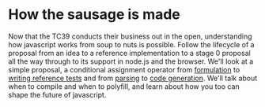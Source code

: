 # How the sausage is made

Now that the TC39 conducts their business out in the open, understanding how
javascript works from soup to nuts is possible.  Follow the lifecycle of a
proposal from an idea to a reference implementation to a stage 0 proposal all
the way through to its support in node.js and the browser.  We'll look at a
simple proposal, a conditional assignment operator from [formulation](https://esdiscuss.org/topic/proposing-a-conditional-assignment-or-equals-operator)
to [writing reference tests](https://github.com/doug-wade/conditional-assignment-tests)
and from [parsing](https://github.com/doug-wade/babylon/commit/8fc8b326f19840aba85b29fbad6e594366825da5)
to [code generation](https://github.com/doug-wade/babel/commit/b5f363bda4befd144ae7ed8e9fc08eef48c54dfb).
We'll talk about when to compile and when to polyfill, and learn about how you
too can shape the future of javascript.
